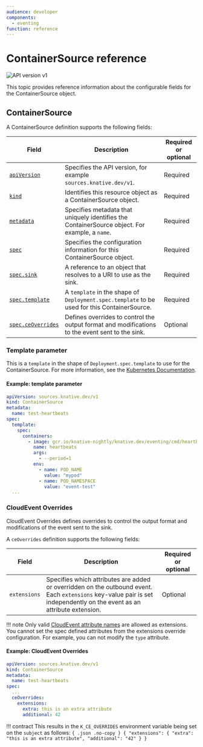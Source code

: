 ```yaml
---
audience: developer
components:
  - eventing
function: reference
---
```


# ContainerSource reference

![API version v1](https://img.shields.io/badge/API_Version-v1-green?style=flat-square)

This topic provides reference information about the configurable fields for the
ContainerSource object.


## ContainerSource

A ContainerSource definition supports the following fields:

| Field | Description | Required or optional |
|-------|-------------|----------------------|
| [`apiVersion`][kubernetes-overview] | Specifies the API version, for example `sources.knative.dev/v1`. | Required |
| [`kind`][kubernetes-overview] | Identifies this resource object as a ContainerSource object. | Required |
| [`metadata`][kubernetes-overview] | Specifies metadata that uniquely identifies the ContainerSource object. For example, a `name`. | Required |
| [`spec`][kubernetes-overview] | Specifies the configuration information for this ContainerSource object. | Required |
| [`spec.sink`](../../sinks/README.md#sink-as-a-parameter) | A reference to an object that resolves to a URI to use as the sink. | Required |
| [`spec.template`](#template-parameter) | A `template` in the shape of `Deployment.spec.template` to be used for this ContainerSource. | Required |
| [`spec.ceOverrides`](#cloudevent-overrides) | Defines overrides to control the output format and modifications to the event sent to the sink. | Optional |


### Template parameter

This is a `template` in the shape of `Deployment.spec.template` to use for the ContainerSource.
For more information, see the [Kubernetes Documentation](https://kubernetes.io/docs/concepts/workloads/controllers/deployment/).

<!-- not sure what the required and optional fields are for this. -->

#### Example: template parameter

```yaml
apiVersion: sources.knative.dev/v1
kind: ContainerSource
metadata:
  name: test-heartbeats
spec:
  template:
    spec:
      containers:
        - image: gcr.io/knative-nightly/knative.dev/eventing/cmd/heartbeats
          name: heartbeats
          args:
            - --period=1
          env:
            - name: POD_NAME
              value: "mypod"
            - name: POD_NAMESPACE
              value: "event-test"
  ...
```


### CloudEvent Overrides

CloudEvent Overrides defines overrides to control the output format and
modifications of the event sent to the sink.

A `ceOverrides` definition supports the following fields:

| Field | Description | Required or optional |
|-------|-------------|----------------------|
| `extensions` | Specifies which attributes are added or overridden on the outbound event. Each `extensions` key-value pair is set independently on the event as an attribute extension. | Optional  |

!!! note
    Only valid [CloudEvent attribute names][cloudevents-attribute-naming]
    are allowed as extensions. You cannot set the spec defined attributes from
    the extensions override configuration. For example, you can not modify the
    `type` attribute.

#### Example: CloudEvent Overrides

```yaml
apiVersion: sources.knative.dev/v1
kind: ContainerSource
metadata:
  name: test-heartbeats
spec:
  ...
  ceOverrides:
    extensions:
      extra: this is an extra attribute
      additional: 42
```

!!! contract
    This results in the `K_CE_OVERRIDES` environment variable being set on the
    `subject` as follows: <!-- unsure about this -->
    ```{ .json .no-copy }
    { "extensions": { "extra": "this is an extra attribute", "additional": "42" } }
    ```

[kubernetes-overview]:
  https://kubernetes.io/docs/concepts/overview/working-with-objects/kubernetes-objects/#required-fields
[cloudevents-attribute-naming]:
  https://github.com/cloudevents/spec/blob/v1.0.2/cloudevents/spec.md#attribute-naming-convention
